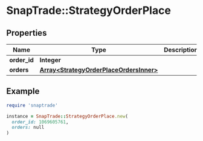 # SnapTrade::StrategyOrderPlace

## Properties

| Name | Type | Description | Notes |
| ---- | ---- | ----------- | ----- |
| **order_id** | **Integer** |  | [optional] |
| **orders** | [**Array&lt;StrategyOrderPlaceOrdersInner&gt;**](StrategyOrderPlaceOrdersInner.md) |  | [optional] |

## Example

```ruby
require 'snaptrade'

instance = SnapTrade::StrategyOrderPlace.new(
  order_id: 1069605761,
  orders: null
)
```

